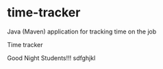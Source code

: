 # time-tracker
Java (Maven) application for tracking time on the job

Time tracker

Good Night Students!!!
sdfghjkl

